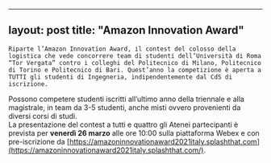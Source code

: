 
---
layout: post
title:  "Amazon Innovation Award"
---
	Riparte l’Amazon Innovation Award, il contest del colosso della logistica che vede concorrere team di studenti dell’Università di Roma “Tor Vergata” contro i colleghi del Politecnico di Milano, Politecnico di Torino e Politecnico di Bari. Quest’anno la competizione è aperta a TUTTI gli studenti di Ingegneria, indipendentemente dal CdS di iscrizione.   
Possono competere studenti iscritti all’ultimo anno della triennale e alla magistrale, in team da 3-5 studenti, anche misti ovvero provenienti da diversi corsi di studi.   
La presentazione del contest a tutti e quattro gli Atenei partecipanti è prevista per **venerdì 26 marzo** alle ore 10:00 sulla piattaforma Webex e con pre-iscrizione da [https://amazoninnovationaward2021italy.splashthat.com](https://amazoninnovationaward2021italy.splashthat.com/).